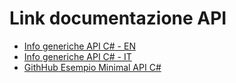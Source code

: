 # Link documentazione API
- [Info generiche API C# - EN](https://medium.com/@codebob75/creating-and-consuming-apis-in-net-c-d24f9c414b96)
- [Info generiche API C# - IT](https://italiancoders.it/rest-web-api-linee-guida/)
- [GithHub Esempio Minimal API C#](https://github.com/reggieray/example-minimal-apis/tree/main)
